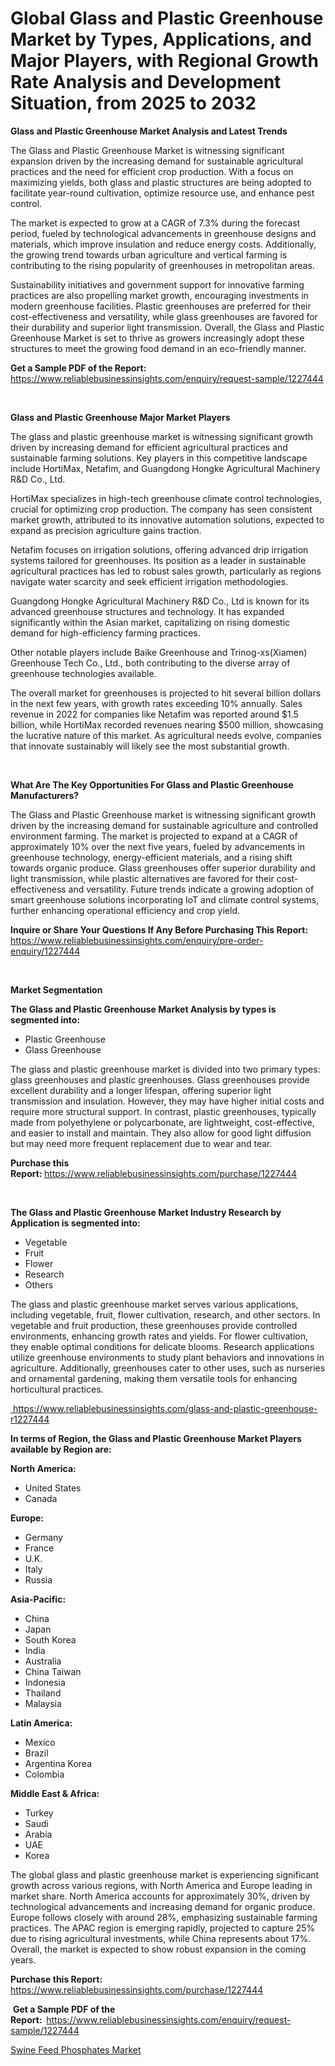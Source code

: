 <p><h1>Global Glass and Plastic Greenhouse Market by Types, Applications, and Major Players, with Regional Growth Rate Analysis and Development Situation, from 2025 to 2032</h1></p><p><strong>Glass and Plastic Greenhouse Market Analysis and Latest Trends</strong></p>
<p><p>The Glass and Plastic Greenhouse Market is witnessing significant expansion driven by the increasing demand for sustainable agricultural practices and the need for efficient crop production. With a focus on maximizing yields, both glass and plastic structures are being adopted to facilitate year-round cultivation, optimize resource use, and enhance pest control. </p><p>The market is expected to grow at a CAGR of 7.3% during the forecast period, fueled by technological advancements in greenhouse designs and materials, which improve insulation and reduce energy costs. Additionally, the growing trend towards urban agriculture and vertical farming is contributing to the rising popularity of greenhouses in metropolitan areas. </p><p>Sustainability initiatives and government support for innovative farming practices are also propelling market growth, encouraging investments in modern greenhouse facilities. Plastic greenhouses are preferred for their cost-effectiveness and versatility, while glass greenhouses are favored for their durability and superior light transmission. Overall, the Glass and Plastic Greenhouse Market is set to thrive as growers increasingly adopt these structures to meet the growing food demand in an eco-friendly manner.</p></p>
<p><strong>Get a Sample PDF of the Report:&nbsp;</strong> <a href="https://www.reliablebusinessinsights.com/enquiry/request-sample/1227444?utm_campaign=2306&utm_medium=2&utm_source=Github&utm_content=ia&utm_term=30032025&utm_id=glass-and-plastic-greenhouse">https://www.reliablebusinessinsights.com/enquiry/request-sample/1227444</a></p>
<p>&nbsp;</p>
<p><strong>Glass and Plastic Greenhouse Major Market Players</strong></p>
<p><p>The glass and plastic greenhouse market is witnessing significant growth driven by increasing demand for efficient agricultural practices and sustainable farming solutions. Key players in this competitive landscape include HortiMax, Netafim, and Guangdong Hongke Agricultural Machinery R&D Co., Ltd. </p><p>HortiMax specializes in high-tech greenhouse climate control technologies, crucial for optimizing crop production. The company has seen consistent market growth, attributed to its innovative automation solutions, expected to expand as precision agriculture gains traction. </p><p>Netafim focuses on irrigation solutions, offering advanced drip irrigation systems tailored for greenhouses. Its position as a leader in sustainable agricultural practices has led to robust sales growth, particularly as regions navigate water scarcity and seek efficient irrigation methodologies.</p><p>Guangdong Hongke Agricultural Machinery R&D Co., Ltd is known for its advanced greenhouse structures and technology. It has expanded significantly within the Asian market, capitalizing on rising domestic demand for high-efficiency farming practices. </p><p>Other notable players include Baike Greenhouse and Trinog-xs(Xiamen) Greenhouse Tech Co., Ltd., both contributing to the diverse array of greenhouse technologies available. </p><p>The overall market for greenhouses is projected to hit several billion dollars in the next few years, with growth rates exceeding 10% annually. Sales revenue in 2022 for companies like Netafim was reported around $1.5 billion, while HortiMax recorded revenues nearing $500 million, showcasing the lucrative nature of this market. As agricultural needs evolve, companies that innovate sustainably will likely see the most substantial growth.</p></p>
<p>&nbsp;</p>
<p><strong>What Are The Key Opportunities For Glass and Plastic Greenhouse Manufacturers?</strong></p>
<p><p>The Glass and Plastic Greenhouse market is witnessing significant growth driven by the increasing demand for sustainable agriculture and controlled environment farming. The market is projected to expand at a CAGR of approximately 10% over the next five years, fueled by advancements in greenhouse technology, energy-efficient materials, and a rising shift towards organic produce. Glass greenhouses offer superior durability and light transmission, while plastic alternatives are favored for their cost-effectiveness and versatility. Future trends indicate a growing adoption of smart greenhouse solutions incorporating IoT and climate control systems, further enhancing operational efficiency and crop yield.</p></p>
<p><strong>Inquire or Share Your Questions If Any Before Purchasing This Report:</strong> <a href="https://www.reliablebusinessinsights.com/enquiry/pre-order-enquiry/1227444?utm_campaign=2306&utm_medium=2&utm_source=Github&utm_content=ia&utm_term=30032025&utm_id=glass-and-plastic-greenhouse">https://www.reliablebusinessinsights.com/enquiry/pre-order-enquiry/1227444</a></p>
<p>&nbsp;</p>
<p><strong>Market Segmentation</strong></p>
<p><strong>The Glass and Plastic Greenhouse Market Analysis by types is segmented into:</strong></p>
<p><ul><li>Plastic Greenhouse</li><li>Glass Greenhouse</li></ul></p>
<p><p>The glass and plastic greenhouse market is divided into two primary types: glass greenhouses and plastic greenhouses. Glass greenhouses provide excellent durability and a longer lifespan, offering superior light transmission and insulation. However, they may have higher initial costs and require more structural support. In contrast, plastic greenhouses, typically made from polyethylene or polycarbonate, are lightweight, cost-effective, and easier to install and maintain. They also allow for good light diffusion but may need more frequent replacement due to wear and tear.</p></p>
<p><strong>Purchase this Report:&nbsp;</strong><a href="https://www.reliablebusinessinsights.com/purchase/1227444?utm_campaign=2306&utm_medium=2&utm_source=Github&utm_content=ia&utm_term=30032025&utm_id=glass-and-plastic-greenhouse">https://www.reliablebusinessinsights.com/purchase/1227444</a></p>
<p>&nbsp;</p>
<p><strong>The Glass and Plastic Greenhouse Market Industry Research by Application is segmented into:</strong></p>
<p><ul><li>Vegetable</li><li>Fruit</li><li>Flower</li><li>Research</li><li>Others</li></ul></p>
<p><p>The glass and plastic greenhouse market serves various applications, including vegetable, fruit, flower cultivation, research, and other sectors. In vegetable and fruit production, these greenhouses provide controlled environments, enhancing growth rates and yields. For flower cultivation, they enable optimal conditions for delicate blooms. Research applications utilize greenhouse environments to study plant behaviors and innovations in agriculture. Additionally, greenhouses cater to other uses, such as nurseries and ornamental gardening, making them versatile tools for enhancing horticultural practices.</p></p>
<p><a href="https://www.reliablebusinessinsights.com/glass-and-plastic-greenhouse-r1227444?utm_campaign=2306&utm_medium=2&utm_source=Github&utm_content=ia&utm_term=30032025&utm_id=glass-and-plastic-greenhouse">&nbsp;https://www.reliablebusinessinsights.com/glass-and-plastic-greenhouse-r1227444</a></p>
<p><strong>In terms of Region, the Glass and Plastic Greenhouse Market Players available by Region are:</strong></p>
<p>
    <p> <strong> North America: </strong>
        <ul>
            <li>United States</li>
            <li>Canada</li>
        </ul>
        </p> 
    <p> <strong> Europe: </strong>
        <ul>
            <li>Germany</li>
            <li>France</li>
            <li>U.K.</li>
            <li>Italy</li>
            <li>Russia</li>
        </ul>
        </p> 
    <p> <strong> Asia-Pacific: </strong>
        <ul>
            <li>China</li>
            <li>Japan</li>
            <li>South Korea</li>
            <li>India</li>
            <li>Australia</li>
            <li>China Taiwan</li>
            <li>Indonesia</li>
            <li>Thailand</li>
            <li>Malaysia</li>
        </ul>
        </p> 
    <p> <strong> Latin America: </strong>
        <ul>
            <li>Mexico</li>
            <li>Brazil</li>
            <li>Argentina Korea</li>
            <li>Colombia</li>
        </ul>
        </p> 
    <p> <strong> Middle East & Africa: </strong>
        <ul>
            <li>Turkey</li>
            <li>Saudi</li>
            <li>Arabia</li>
            <li>UAE</li>
            <li>Korea</li>
        </ul>
    </p>
    </p>
<p><p>The global glass and plastic greenhouse market is experiencing significant growth across various regions, with North America and Europe leading in market share. North America accounts for approximately 30%, driven by technological advancements and increasing demand for organic produce. Europe follows closely with around 28%, emphasizing sustainable farming practices. The APAC region is emerging rapidly, projected to capture 25% due to rising agricultural investments, while China represents about 17%. Overall, the market is expected to show robust expansion in the coming years.</p></p>
<p><strong>Purchase this Report: </strong><a href="https://www.reliablebusinessinsights.com/purchase/1227444?utm_campaign=2306&utm_medium=2&utm_source=Github&utm_content=ia&utm_term=30032025&utm_id=glass-and-plastic-greenhouse">https://www.reliablebusinessinsights.com/purchase/1227444</a></p>
<p>&nbsp;<strong>Get a Sample PDF of the Report:&nbsp;&nbsp;</strong><a href="https://www.reliablebusinessinsights.com/enquiry/request-sample/1227444?utm_campaign=2306&utm_medium=2&utm_source=Github&utm_content=ia&utm_term=30032025&utm_id=glass-and-plastic-greenhouse">https://www.reliablebusinessinsights.com/enquiry/request-sample/1227444</a></p>
<p><strong></strong></p>
<p><p><a href="https://github.com/comasnickie/Market-Research-Report-List-1/blob/main/swine-feed-phosphates-market.md?utm_campaign=2306&utm_medium=2&utm_source=Github&utm_content=ia&utm_term=30032025&utm_id=glass-and-plastic-greenhouse">Swine Feed Phosphates Market</a></p></p>
